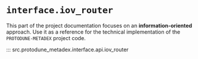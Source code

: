 # `interface.iov_router`

This part of the project documentation focuses on
an **information-oriented** approach. Use it as a
reference for the technical implementation of the
`PROTODUNE-METADEX` project code.

::: src.protodune_metadex.interface.api.iov_router